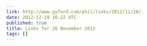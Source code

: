 ```yaml
---
link: http://www.gyford.com/phil/links/2012/11/28/
date: 2012-12-19 16:22 UTC
published: true
title: Links for 28 November 2012
tags: []
---
```




